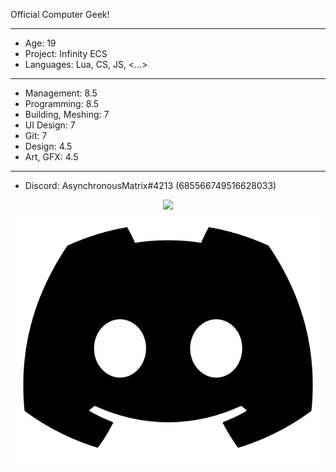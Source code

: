 Official Computer Geek!

------------------------------------------

- Age: 19
- Project: Infinity ECS
- Languages: Lua, CS, JS, <...>

------------------------------------------

- Management: 8.5
- Programming: 8.5
- Building,  Meshing: 7
- UI Design: 7
- Git: 7
- Design: 4.5
- Art, GFX: 4.5

------------------------------------------

- Discord: AsynchronousMatrix#4213 (685566749516628033)

<p align="center">
    <img src="https://github-readme-stats.vercel.app/api?username=4x8Matrix&&show_icons=true&title_color=ffffff&icon_color=bb2acf&text_color=daf7dc&bg_color=151515">
    <img src="https://raw.githubusercontent.com/4x8Matrix/4x8Matrix/main/DiscordIcon.png">
</p>
